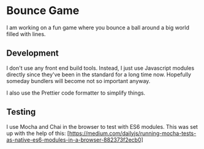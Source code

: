 # Bounce Game

I am working on a fun game where you bounce a ball around a big world filled
with lines.

## Development

I don't use any front end build tools. Instead, I just use Javascript modules
directly since they've been in the standard for a long time now. Hopefully
someday bundlers will become not so important anyway.

I also use the Prettier code formatter to simplify things.

## Testing

I use Mocha and Chai in the browser to test with ES6 modules. This was set up
with the help of this:
[https://medium.com/dailyjs/running-mocha-tests-as-native-es6-modules-in-a-browser-882373f2ecb0]
